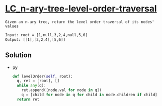 # [LC_n-ary-tree-level-order-traversal](https://leetcode.com/problems/n-ary-tree-level-order-traversal)

```en
Given an n-ary tree, return the level order traversal of its nodes' values
```

```txt
Input: root = [1,null,3,2,4,null,5,6]
Output: [[1],[3,2,4],[5,6]]
```

## Solution

* py

  ```py
  def levelOrder(self, root):
    q, ret = [root], []
    while any(q):
      ret.append([node.val for node in q])
      q = [child for node in q for child in node.children if child]
    return ret
  ```
